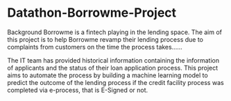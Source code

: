 # Datathon-Borrowme-Project
Background
Borrowme is a fintech playing in the lending space. The aim of this project is to help Borrowme revamp their lending process due to complaints from customers on the time the process takes......

The IT team has provided historical information containing the information of applicants and the status of their loan application process. This project aims to automate the process by building a machine learning model to predict the outcome of the lending process if the credit facility process was completed via e-process, that is E-Signed or not.
